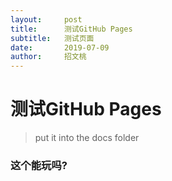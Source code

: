 ```yaml
---
layout:     post
title:      测试GitHub Pages
subtitle:   测试页面
date:       2019-07-09
author:     招文桃
---
```


#   测试GitHub Pages

> put it into the docs folder



### 这个能玩吗?

